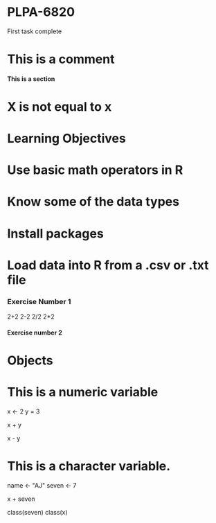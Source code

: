 # PLPA-6820
First task complete
# This is a comment

#### This is a section ####

#####

# X is not equal to x

# Learning Objectives

# Use basic math operators in R
# Know some of the data types
# Install packages
# Load data into R from a .csv or .txt file

### Exercise Number 1 ###
2+2
2-2
2/2
2*2

#### Exercise number 2 ####
# Objects

# This is a numeric variable
x <- 2
y = 3

x + y
 
x - y 
 
# This is a character variable.
 
name <- "AJ"
seven <- 7

x + seven

class(seven)
class(x)


